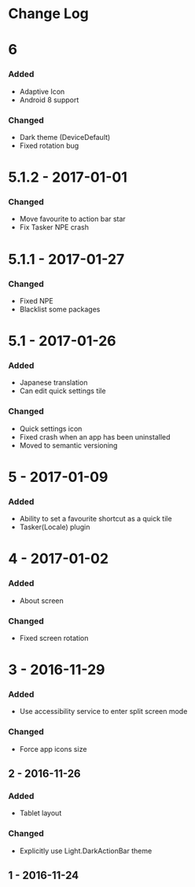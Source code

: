 # Change Log

# 6
### Added
 - Adaptive Icon
 - Android 8 support
### Changed
 - Dark theme (DeviceDefault)
 - Fixed rotation bug

# 5.1.2 - 2017-01-01
### Changed
 - Move favourite to action bar star
 - Fix Tasker NPE crash

# 5.1.1 - 2017-01-27
### Changed
 - Fixed NPE
 - Blacklist some packages

# 5.1 - 2017-01-26
### Added
 - Japanese translation
 - Can edit quick settings tile

### Changed
 - Quick settings icon
 - Fixed crash when an app has been uninstalled
 - Moved to semantic versioning

# 5 - 2017-01-09
### Added
 - Ability to set a favourite shortcut as a quick tile
 - Tasker(Locale) plugin

# 4 - 2017-01-02
### Added
 - About screen

### Changed
 - Fixed screen rotation

# 3 - 2016-11-29
### Added
 - Use accessibility service to enter split screen mode

### Changed
 - Force app icons size

## 2 - 2016-11-26
### Added
 - Tablet layout

### Changed
 - Explicitly use Light.DarkActionBar theme

## 1 - 2016-11-24
